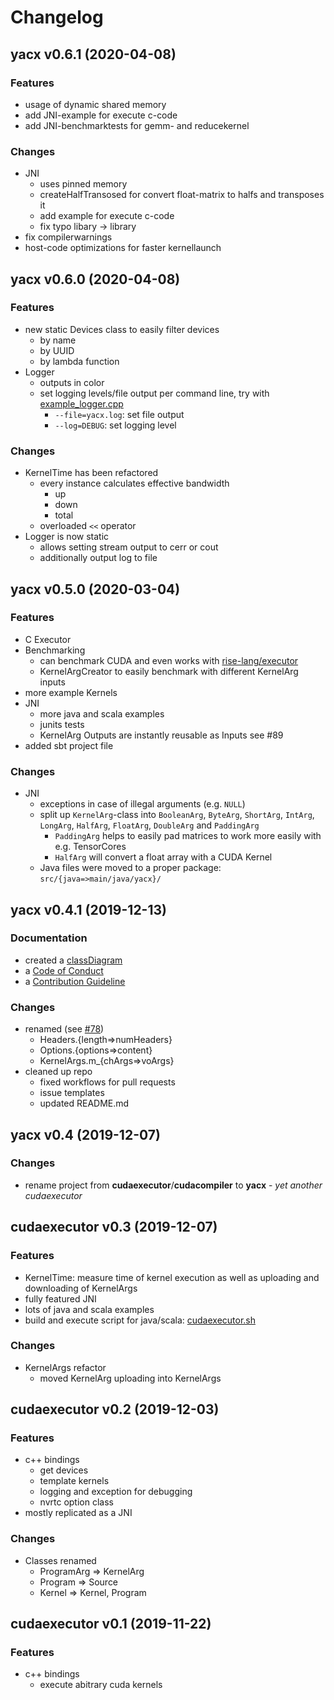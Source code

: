 # Changelog

## yacx v0.6.1 (2020-04-08)

### Features
- usage of dynamic shared memory
- add JNI-example for execute c-code
- add JNI-benchmarktests for gemm- and reducekernel
  
### Changes
- JNI
  - uses pinned memory
  - createHalfTransosed for convert float-matrix to halfs and transposes it
  - add example for execute c-code
  - fix typo libary -> library
- fix compilerwarnings
- host-code optimizations for faster kernellaunch


## yacx v0.6.0 (2020-04-08)

### Features
- new static Devices class to easily filter devices
  - by name
  - by UUID
  - by lambda function
- Logger
  - outputs in color
  - set logging levels/file output per command line, try with [example_logger.cpp](https://github.com/ZerataX/yacx/blob/master/examples/example_logger.cpp)
     - `--file=yacx.log`: set file output
     - `--log=DEBUG`: set logging level
  
### Changes
- KernelTime has been refactored
  - every instance calculates effective bandwidth
    - up
    - down
    - total
  - overloaded `<<` operator
- Logger is now static
  - allows setting stream output to cerr or cout
  - additionally output log to file 


## yacx v0.5.0 (2020-03-04)

### Features
- C Executor
- Benchmarking
  - can benchmark CUDA and even works with [rise-lang/executor](https://github.com/rise-lang/executor)
  - KernelArgCreator to easily benchmark with different KernelArg inputs
- more example Kernels
- JNI
  - more java and scala examples
  - junits tests
  - KernelArg Outputs are instantly reusable as Inputs see #89
- added sbt project file

### Changes
- JNI
  - exceptions in case of illegal arguments (e.g. `NULL`)
  - split up `KernelArg`-class into `BooleanArg`, `ByteArg`, `ShortArg`, `IntArg`, `LongArg`, `HalfArg`, `FloatArg`, `DoubleArg` and `PaddingArg`
    - `PaddingArg` helps to easily pad matrices to work more easily with e.g. TensorCores
    - `HalfArg` will convert a float array with a CUDA Kernel
  - Java files were moved to a proper package: `src/{java=>main/java/yacx}/`


## yacx v0.4.1 (2019-12-13)

### Documentation
- created a [classDiagram](docs/diagram/classDiagram.pdf)
- a [Code of Conduct](./CODE_OF_CONDUCT.md)
- a [Contribution Guideline](./CONTRIBUTING.md)

### Changes
- renamed (see [#78](https://github.com/ZerataX/yacx/issues/78))
  - Headers.{length=>numHeaders}
  - Options.{options=>content}
  - KernelArgs.m_{chArgs=>voArgs}
- cleaned up repo
  - fixed workflows for pull requests
  - issue templates
  - updated README.md 


## yacx v0.4 (2019-12-07)

### Changes
- rename project from **cudaexecutor**/**cudacompiler** to **yacx** - *yet another cudaexecutor*


## cudaexecutor v0.3 (2019-12-07)

### Features
- KernelTime: measure time of kernel execution as well as uploading and downloading of KernelArgs
- fully featured JNI
- lots of java and scala examples
- build and execute script for java/scala: [cudaexecutor.sh](https://github.com/ZerataX/yacx/blob/0.3/cudaexecutor.sh)

### Changes
- KernelArgs refactor
  - moved KernelArg uploading into KernelArgs


## cudaexecutor v0.2 (2019-12-03)

### Features
- c++ bindings
  - get devices
  - template kernels
  - logging and exception for debugging
  - nvrtc option class
- mostly replicated as a JNI

### Changes
- Classes renamed
  - ProgramArg => KernelArg
  - Program => Source
  - Kernel => Kernel, Program


## cudaexecutor v0.1 (2019-11-22)

### Features
- c++ bindings
  - execute abitrary cuda kernels
